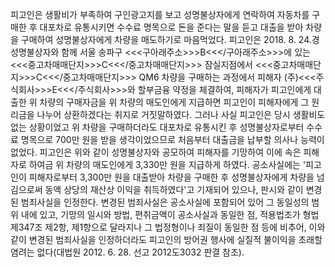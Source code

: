 피고인은 생활비가 부족하여 구인광고지를 보고 성명불상자에게 연락하여 자동차를 구매한 후 대포차로 유통시키면 수수료 명목으로 돈을 준다는 말을 듣고 대출을 받아 차량을 구매하여 성명불상자에게 차량을 매도하기로 마음먹었다.
피고인은 2018. 8. 24.경 성명불상자와 함께 서울 송파구 <<<구아래주소>>>B<<</구아래주소>>>에 있는 <<<중고차매매단지>>>C<<</중고차매매단지>>> 잠실지점에서 <<<중고차매매단지>>>C<<</중고차매매단지>>> QM6 차량을 구매하는 과정에서 피해자 (주)<<<주식회사>>>E<<</주식회사>>>와 할부금융 약정을 체결하여, 피해자가 피고인에게 대출한 위 차량의 구매자금을 위 차량의 매도인에게 지급하면 피고인이 피해자에게 그 원리금을 나누어 상환하겠다는 취지로 거짓말하였다.
그러나 사실 피고인은 당시 생활비도 없는 상황이었고 위 차량을 구매하더라도 대포차로 유통시킨 후 성명불상자로부터 수수료 명목으로 700만 원을 받을 생각이었으므로 처음부터 대출금을 납부할 의사나 능력이 없었다.
피고인은 위와 같이 성명불상자와 공모하여 피해자를 기망하여 이에 속은 피해자로 하여금 위 차량의 매도인에게 3,330만 원을 지급하게 하였다.
공소사실에는 '피고인이 피해자로부터 3,300만 원을 대출받아 차량을 구매한 후 성명불상자에게 차량을 넘김으로써 동액 상당의 재산상 이익을 취득하였다'고 기재되어 있으나, 판시와 같이 변경된 범죄사실을 인정한다. 변경된 범죄사실은 공소사실에 포함되어 있어 그 동일성의 범위 내에 있고, 기망의 일시와 방법, 편취금액이 공소사실과 동일한 점, 적용법조가 형법 제347조 제2항, 제1항으로 달라지나 그 법정형이나 죄질이 동일한 점 등에 비추어, 이와 같이 변경된 범죄사실을 인정하더라도 피고인의 방어권 행사에 실질적 불이익을 초래할 염려는 없다(대법원 2012. 6. 28. 선고 2012도3032 판결 참조).